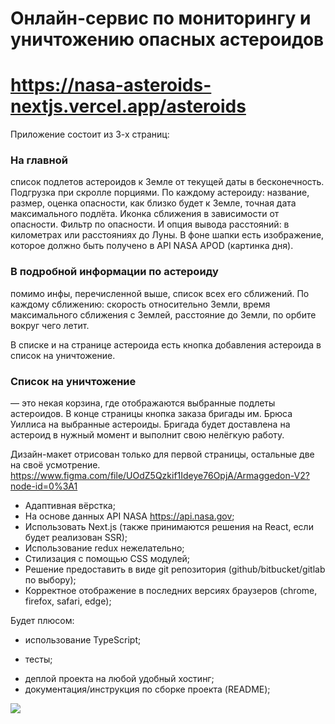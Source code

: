# Онлайн-сервис по мониторингу и уничтожению опасных астероидов 
# https://nasa-asteroids-nextjs.vercel.app/asteroids

Приложение состоит из 3-х страниц:
### На главной 
список подлетов астероидов к Земле от текущей даты в бесконечность. Подгрузка при скролле порциями. По каждому астероиду: название, размер, оценка опасности, как близко будет к Земле, точная дата максимального подлёта. Иконка сближения в зависимости от опасности. Фильтр по опасности. И опция вывода расстояний: в километрах или расстояниях до Луны.
В фоне шапки есть изображение, которое должно быть получено в API NASA APOD (картинка дня).

### В подробной информации по астероиду 
помимо инфы, перечисленной выше, список всех его сближений. По каждому сближению: скорость относительно Земли, время максимального сближения с Землей, расстояние до Земли, по орбите вокруг чего летит.

В списке и на странице астероида есть кнопка добавления астероида в список на уничтожение. 

### Список на уничтожение 
— это некая корзина, где отображаются выбранные подлеты астероидов. В конце страницы кнопка заказа бригады им. Брюса Уиллиса на выбранные астероиды. Бригада будет доставлена на астероид в нужный момент и выполнит свою нелёгкую работу.

Дизайн-макет отрисован только для первой страницы, остальные две на своё усмотрение.
https://www.figma.com/file/UOdZ5Qzkif1Ideye76OpjA/Armaggedon-V2?node-id=0%3A1

+ Адаптивная вёрстка;
+ На основе данных API NASA https://api.nasa.gov;
+ Использовать Next.js (также принимаются решения на React, если будет реализован SSR);
+ Использование redux нежелательно;
+ Стилизация с помощью CSS модулей;
+ Решение предоставить в виде git репозитория (github/bitbucket/gitlab по выбору);
+ Корректное отображение в последних версиях браузеров (chrome, firefox, safari, edge);

Будет плюсом:

+ использование TypeScript;
- тесты;
+ деплой проекта на любой удобный хостинг;
+ документация/инструкция по сборке проекта (README);

![](c:/Users/Kotel/OneDrive/%D0%A0%D0%B0%D0%B1%D0%BE%D1%87%D0%B8%D0%B9%20%D1%81%D1%82%D0%BE%D0%BB/%D0%91%D0%B5%D0%B7%D1%8B%D0%BC%D1%8F%D0%BD%D0%BD%D1%8B%D0%B9.png)